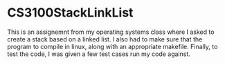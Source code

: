 # CS3100StackLinkList
This is an assignemnt from my operating systems class where I asked to create a stack based on a linked list.
I also had to make sure that the program to compile in linux, along with an appropriate makefile.
Finally, to test the code, I was given a few test cases run my code against.
